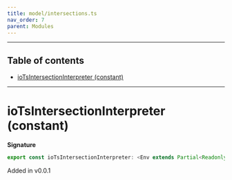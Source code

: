 ```yaml
---
title: model/intersections.ts
nav_order: 7
parent: Modules
---
```


---

<h2 class="text-delta">Table of contents</h2>

- [ioTsIntersectionInterpreter (constant)](#iotsintersectioninterpreter-constant)

---

# ioTsIntersectionInterpreter (constant)

**Signature**

```ts
export const ioTsIntersectionInterpreter: <Env extends Partial<Readonly<Record<"IoTsURI", any>>>>() => ModelAlgebraIntersection<"IoTsURI", Env> = ...
```

Added in v0.0.1
